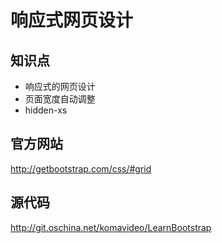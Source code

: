 响应式网页设计
============

## 知识点

* 响应式的网页设计
* 页面宽度自动调整
* hidden-xs

## 官方网站

http://getbootstrap.com/css/#grid

## 源代码

http://git.oschina.net/komavideo/LearnBootstrap

